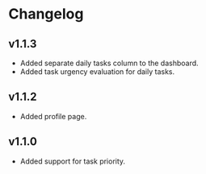 # Changelog

## v1.1.3
- Added separate daily tasks column to the dashboard.
- Added task urgency evaluation for daily tasks.

## v1.1.2
- Added profile page.

## v1.1.0
- Added support for task priority.
